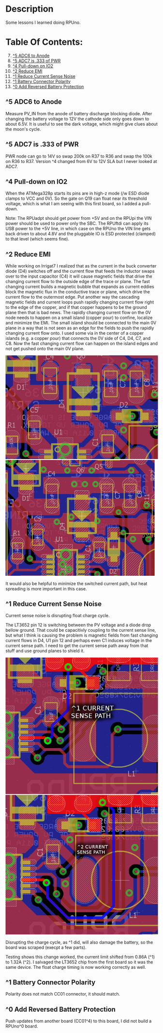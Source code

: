 # Description

Some lessons I learned doing RPUno.

# Table Of Contents:

7. [^5 ADC6 to Anode](#5-adc6-to-anode)
6. [^5 ADC7 is .333 of PWR](#5-adc7-is-333-of-pwr)
5. [^4 Pull-down on IO2](#4-pull-down-on-io2)
4. [^2 Reduce EMI](#2-reduce-emi)
3. [^1 Reduce Current Sense Noise](#1-reduce-current-sense-noise)
2. [^1 Battery Connector Polarity](#1-battery-connector-polarity)
1. [^0 Add Reversed Battery Protection](#0-add-reversed-battery-protection)


## ^5 ADC6 to Anode

Measure PV_IN from the anode of battery discharge blocking diode. After changing the battery voltage to 12V the cathode side only goes down to about 6.5V. It is useful to see the dark voltage, which might give clues about the moon's cycle.


## ^5 ADC7 is .333 of PWR

PWR node can go to 14V so swap 200k on R37 to R36 and swap the 100k on R36 to R37. Version ^4 changed from 6V to 12V SLA but I never looked at ADC7.


## ^4 Pull-down on IO2

When the ATMega328p starts its pins are in high-z mode (/w ESD diode clamps to VCC and 0V). So the gate on Q19 can float near its threshold voltage, which is what I am seeing with this first board, so I added a pull-down. 
    
Note: The RPUadpt should get power from +5V and on the RPUpi the VIN power should be used to power only the SBC. The RPUftdi can apply its USB power to the +5V line, in which case on the RPUno the VIN line gets back driven to about 4.8V and the pluggable IO is ESD protected (clamped) to that level (which seems fine). 


## ^2 Reduce EMI

While working on Irrigat7 I realized that as the current in the buck converter diode (D4) switches off and the current flow that feeds the inductor swaps over to the input capacitor (C4) it will cause magnetic fields that drive the changing current flow to the outside edge of the trace or plane. The fast changing current builds a magnetic bubble that expands as current eddies block the magnetic flux in the conductive trace or plane, which drive the current flow to the outermost edge. Put another way the cascading magnetic fields and current loops push rapidly changing current flow right to the edge of the copper, and if that copper happens to be the ground plane then that is bad news. The rapidly changing current flow on the 0V node needs to happen on a small island (copper pour) to confine, localize and minimize the EMI. The small island should be connected to the main 0V plane in a way that is not seen as an edge for the fields to push the rapidly changing current flow onto. I used some via  in the center of a copper islands (e.g. a copper pour) that connects the 0V side of C4, D4, C7, and C8. Now the fast changing current flow can happen on the island edges and not get pushed onto the main 0V plane.

![BeforIsland](./14140^2,BeforSwitchingIsland.jpg "Befor Island")
![WithIsland](./14140^3,WithSwitchingIsland.png "With Island")

It would also be helpful to minimize the switched current path, but heat spreading is more important in this case.


## ^1 Reduce Current Sense Noise

Current sense noise is disrupting float charge cycle.

The LT3652 pin 12 is switching between the PV voltage and a diode drop bellow ground. That could be capacitivly coupling to the current sense line, but what I think is causing the problem is magnetic fields from fast changing current flows in D4, U1 pin 12 and perhaps even C1 induces voltage in the current sense path. I need to get the current sense path away from that stuff and use ground planes to shield it. 
    
![BadPath](./14140^1,CurrentSensePath.png "Bad Sense Path")
![ImprovedPath](./14140^2,CurrentSensePath.png "Improved Sense Path")

Disrupting the charge cycle, as ^1 did, will also damage the battery, so the board was scraped (execpt a few parts).

Testing shows this change worked, the current limit shifted from 0.86A (^1) to 1.32A (^2). I salvaged the LT3652 chip from the first board so it was the same device. The float charge timing is now working correctly as well.


## ^1 Battery Connector Polarity

Polarity does not match CC01 connector, it should match.


## ^0 Add Reversed Battery Protection

Push updates from another board (CC01^4) to this board, I did not build a RPUno^0 board. 

